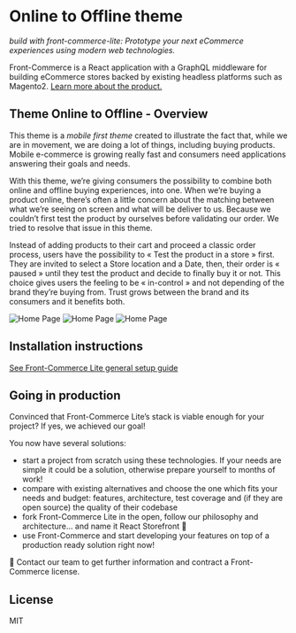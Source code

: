 # Online to Offline theme 

*build with front-commerce-lite: Prototype your next eCommerce experiences using modern web technologies.*

Front-Commerce is a React application with a GraphQL middleware for building eCommerce stores backed by existing headless platforms such as Magento2. [Learn more about the product.](https://developers.front-commerce.com/)

## Theme Online to Offline - Overview
This theme is a *mobile first theme* created to illustrate the fact that, while we are in movement, we are doing a lot of things, including buying products. Mobile e-commerce is growing really fast and consumers need applications answering their goals and needs.

With this theme, we’re giving consumers the possibility to combine both online and offline buying experiences, into one. When we’re buying a product online, there’s often a little concern about the matching between what we’re seeing on screen and what will be deliver to us. Because we couldn’t first test the product by ourselves before validating our order.  We tried to resolve that issue in this theme.

Instead of adding products to their cart and proceed a classic order process, users have the possibility to « Test the product in a store » first. They are invited to select a Store location and a Date, then, their order is « paused » until they test the product and decide to finally buy it or not. This choice gives users the feeling to be « in-control » and not depending of the brand they’re buying from. Trust grows between the brand and its consumers and it benefits both.

![Home Page](./homepage.png)
![Home Page](./map.png)
![Home Page](./calendar.png)

## Installation instructions
[See Front-Commerce Lite general setup guide](https://github.com/front-commerce/front-commerce-lite/blob/master/README.md)

## Going in production
Convinced that Front-Commerce Lite’s stack is viable enough for your project? If yes, we achieved our goal!

You now have several solutions:

* start a project from scratch using these technologies. If your needs are simple it could be a solution, otherwise prepare yourself to months of work!
* compare with existing alternatives and choose the one which fits your needs and budget: features, architecture, test coverage and (if they are open source) the quality of their codebase
* fork Front-Commerce Lite in the open, follow our philosophy and architecture… and name it React Storefront :slightly_smiling_face:
* use Front-Commerce and start developing your features on top of a production ready solution right now!

:email: Contact our team to get further information and contract a Front-Commerce license.

## License
MIT
